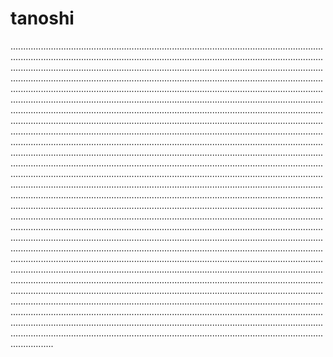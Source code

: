 # tanoshi
.................................................................................................................................................................................................................................................................................................................................................................................................................................................................................................................................................................................................................................................................................................................................................................................................................................................................................................................................................................................................................................................................................................................................................................................................................................................................................................................................................................................................................................................................................................................................................................................................................................................................................................................................................................................................................................................................................................................................................................................................................................................................................................................................................................................................................................................................................................................................................................................................................................................................................................................................................................................................................................................................................................................................................................................................................................................................................................................................................................................................................................................................................................................................................................................................................................................................................................................................................................................................................................................................................................................................................................................................................................